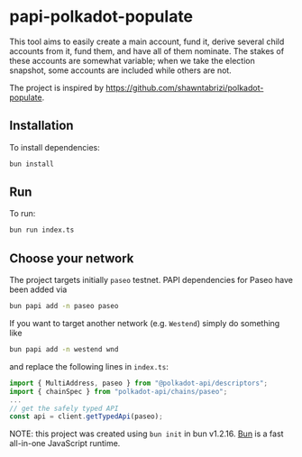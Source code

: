 # papi-polkadot-populate

This tool aims to easily create a main account, fund it, derive several child accounts from it, fund them, and have all of them nominate. The stakes of these accounts are somewhat variable; when we take the election snapshot, some accounts are included while others are not.

The project is inspired by https://github.com/shawntabrizi/polkadot-populate.

## Installation

To install dependencies:

```bash
bun install
```

## Run

To run:

```bash
bun run index.ts
```

## Choose your network

The project targets initially `paseo` testnet.
PAPI dependencies for Paseo have been added via

```bash
bun papi add -n paseo paseo
```

If you want to target another network (e.g. `Westend`) simply do something like

```bash
bun papi add -n westend wnd
```

and replace the following lines in `index.ts`:

```ts
import { MultiAddress, paseo } from "@polkadot-api/descriptors";
import { chainSpec } from "polkadot-api/chains/paseo";
...
// get the safely typed API
const api = client.getTypedApi(paseo);
```

NOTE: this project was created using `bun init` in bun v1.2.16. [Bun](https://bun.sh) is a fast all-in-one JavaScript runtime.
